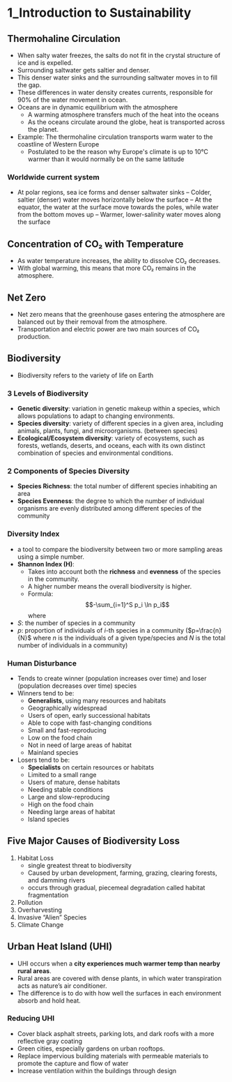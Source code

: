# 1_Introduction to Sustainability

## Thermohaline Circulation

- When salty water freezes, the salts do not fit in the crystal structure of ice and is expelled.
- Surrounding saltwater gets saltier and denser.
- This denser water sinks and the surrounding saltwater moves in to fill the gap.
- These differences in water density creates currents, responsible for 90% of the water movement in ocean.
- Oceans are in dynamic equilibrium with the atmosphere
    - A warming atmosphere transfers much of the heat into the oceans
    - As the oceans circulate around the globe, heat is transported across the planet.
- Example: The thermohaline circulation transports warm water to the coastline of Western Europe
    - Postulated to be the reason why Europe's climate is up to 10°C warmer than it would normally be on the same latitude

### Worldwide current system

- At polar regions, sea ice forms and denser saltwater sinks
  – Colder, saltier (denser) water moves horizontally below the surface
– At the equator, the water at the surface move towards the poles, while water from the bottom moves up
  – Warmer, lower-salinity water moves along the surface

## Concentration of CO₂ with Temperature

- As water temperature increases, the ability to dissolve CO₂ decreases.
- With global warming, this means that more CO₂ remains in the atmosphere.

## Net Zero

- Net zero means that the greenhouse gases entering the atmosphere are balanced out by their removal from the atmosphere.
- Transportation and electric power are two main sources of CO₂ production.

## Biodiversity

- Biodiversity refers to the variety of life on Earth

### 3 Levels of Biodiversity

- **Genetic diversity**: variation in genetic makeup within a species, which allows populations to adapt to changing environments.
- **Species diversity**: variety of different species in a given area, including animals, plants, fungi, and microorganisms. (between species)
- **Ecological/Ecosystem diversity**: variety of ecosystems, such as forests, wetlands, deserts, and oceans, each with its own distinct combination of species and environmental conditions.

### 2 Components of Species Diversity

- **Species Richness**: the total number of different species inhabiting an area
- **Species Evenness**: the degree to which the number of individual organisms are evenly distributed among different species of the community

### Diversity Index

- a tool to compare the biodiversity between two or more sampling areas using a simple number.
- **Shannon Index (H)**:
    - Takes into account both the **richness** and **evenness** of the species in the community.
    - A higher number means the overall biodiversity is higher.
    - Formula: $$-\sum_{i=1}^S p_i \ln p_i$$ where
- $S$: the number of species in a community
- $p$: proportion of individuals of $i$-th species in a community ($p=\frac{n}{N}$ where $n$ is the individuals of a given type/species and $N$ is the total number of individuals in a community)

### Human Disturbance

- Tends to create winner (population increases over time) and loser (population decreases over time) species
- Winners tend to be:
    - **Generalists**, using many resources and habitats
    - Geographically widespread
    - Users of open, early successional habitats
    - Able to cope with fast-changing conditions
    - Small and fast-reproducing
    - Low on the food chain
    - Not in need of large areas of habitat
    - Mainland species
- Losers tend to be:
    - **Specialists** on certain resources or habitats
    - Limited to a small range
    - Users of mature, dense habitats
    - Needing stable conditions
    - Large and slow-reproducing
    - High on the food chain
    - Needing large areas of habitat
    - Island species

## Five Major Causes of Biodiversity Loss

1. Habitat Loss
    - single greatest threat to biodiversity
    - Caused by urban development, farming, grazing, clearing forests, and damming rivers
    - occurs through gradual, piecemeal degradation called habitat fragmentation
2. Pollution
3. Overharvesting
4. Invasive “Alien” Species
5. Climate Change

## Urban Heat Island (UHI)

- UHI occurs when a **city experiences much warmer temp than nearby rural areas**.
- Rural areas are covered with dense plants, in which water transpiration acts as nature’s air conditioner.
- The difference is to do with how well the surfaces in each environment absorb and hold heat.

### Reducing UHI

- Cover black asphalt streets, parking lots, and dark roofs with a more reflective gray coating
- Green cities, especially gardens on urban rooftops.
- Replace impervious building materials with permeable materials to promote the capture and flow of water
- Increase ventilation within the buildings through design

